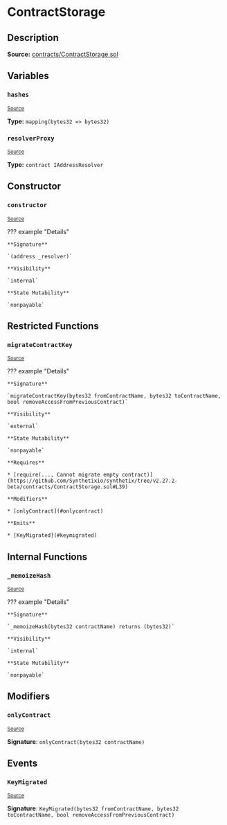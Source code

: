 # ContractStorage

## Description

**Source:** [contracts/ContractStorage.sol](https://github.com/Synthetixio/synthetix/tree/v2.27.2-beta/contracts/ContractStorage.sol)

## Variables

### `hashes`

<sub>[Source](https://github.com/Synthetixio/synthetix/tree/v2.27.2-beta/contracts/ContractStorage.sol#L11)</sub>

**Type:** `mapping(bytes32 => bytes32)`

### `resolverProxy`

<sub>[Source](https://github.com/Synthetixio/synthetix/tree/v2.27.2-beta/contracts/ContractStorage.sol#L9)</sub>

**Type:** `contract IAddressResolver`

## Constructor

### `constructor`

<sub>[Source](https://github.com/Synthetixio/synthetix/tree/v2.27.2-beta/contracts/ContractStorage.sol#L13)</sub>

??? example "Details"

    **Signature**

    `(address _resolver)`

    **Visibility**

    `internal`

    **State Mutability**

    `nonpayable`

## Restricted Functions

### `migrateContractKey`

<sub>[Source](https://github.com/Synthetixio/synthetix/tree/v2.27.2-beta/contracts/ContractStorage.sol#L34)</sub>

??? example "Details"

    **Signature**

    `migrateContractKey(bytes32 fromContractName, bytes32 toContractName, bool removeAccessFromPreviousContract)`

    **Visibility**

    `external`

    **State Mutability**

    `nonpayable`

    **Requires**

    * [require(..., Cannot migrate empty contract)](https://github.com/Synthetixio/synthetix/tree/v2.27.2-beta/contracts/ContractStorage.sol#L39)

    **Modifiers**

    * [onlyContract](#onlycontract)

    **Emits**

    * [KeyMigrated](#keymigrated)

## Internal Functions

### `_memoizeHash`

<sub>[Source](https://github.com/Synthetixio/synthetix/tree/v2.27.2-beta/contracts/ContractStorage.sol#L20)</sub>

??? example "Details"

    **Signature**

    `_memoizeHash(bytes32 contractName) returns (bytes32)`

    **Visibility**

    `internal`

    **State Mutability**

    `nonpayable`

## Modifiers

### `onlyContract`

<sub>[Source](https://github.com/Synthetixio/synthetix/tree/v2.27.2-beta/contracts/ContractStorage.sol#L52)</sub>

**Signature**: `onlyContract(bytes32 contractName)`

## Events

### `KeyMigrated`

<sub>[Source](https://github.com/Synthetixio/synthetix/tree/v2.27.2-beta/contracts/ContractStorage.sol#L63)</sub>

**Signature**: `KeyMigrated(bytes32 fromContractName, bytes32 toContractName, bool removeAccessFromPreviousContract)`
